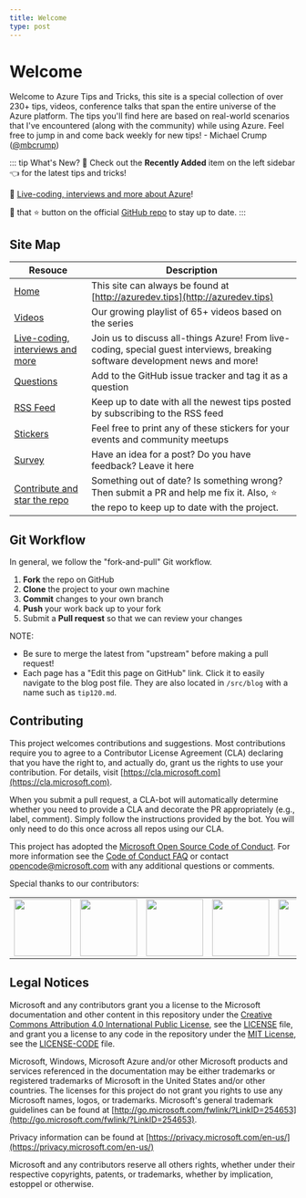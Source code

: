 ```yaml
---
title: Welcome
type: post
---
```


# Welcome

Welcome to Azure Tips and Tricks, this site is a special collection of over 230+ tips, videos, conference talks that span the entire universe of the Azure platform. The tips you'll find here are based on real-world scenarios that I've encountered (along with the community) while using Azure. Feel free to jump in and come back weekly for new tips! - Michael Crump ([@mbcrump](https://twitter.com/mbcrump))

::: tip What's New?
:calendar: Check out the **Recently Added** item on the left sidebar :point_left: for the latest tips and tricks!

:unicorn: [Live-coding, interviews and more about Azure](https://twitch.tv/mbcrump?WT.mc_id=azure-azuredevtips-micrum)!

:punch: that :star: button on the official [GitHub repo](https://github.com/Microsoft/AzureTipsAndTricks/) to stay up to date.
:::

## Site Map

| Resouce                                                                                                                 | Description                                                                                                                                |
| ----------------------------------------------------------------------------------------------------------------------- | ------------------------------------------------------------------------------------------------------------------------------------------ |
| [Home](http://azuredev.tips)                                                                                            | This site can always be found at [http://azuredev.tips](http://azuredev.tips)                                                              |
| [Videos](http://videos.azuredev.tips)                                                                                   | Our growing playlist of 65+ videos based on the series                                                                                     |
| [Live-coding, interviews and more](https://twitch.tv/mbcrump?WT.mc_id=azure-azuredevtips-micrum)                        | Join us to discuss all-things Azure! From live-coding, special guest interviews, breaking software development news and more!              |
| [Questions](https://github.com/Microsoft/AzureTipsAndTricks/issues/new?assignees=&labels=&template=questions.md&title=) | Add to the GitHub issue tracker and tag it as a question                                                                                   |
| [RSS Feed](https://microsoft.github.io/AzureTipsAndTricks/rss.xml)                                                      | Keep up to date with all the newest tips posted by subscribing to the RSS feed                                                             |
| [Stickers](http://stickers.azuredev.tips)                                                                               | Feel free to print any of these stickers for your events and community meetups                                                             |
| [Survey](http://survey.azuredev.tips)                                                                                   | Have an idea for a post? Do you have feedback? Leave it here                                                                               |
| [Contribute and star the repo](https://github.com/Microsoft/AzureTipsAndTricks/)                                        | Something out of date? Is something wrong? Then submit a PR and help me fix it. Also, :star: the repo to keep up to date with the project. |

## Git Workflow

In general, we follow the "fork-and-pull" Git workflow.

1.  **Fork** the repo on GitHub
2.  **Clone** the project to your own machine
3.  **Commit** changes to your own branch
4.  **Push** your work back up to your fork
5.  Submit a **Pull request** so that we can review your changes

NOTE:

- Be sure to merge the latest from "upstream" before making a pull request!
- Each page has a "Edit this page on GitHub" link. Click it to easily navigate to the blog post file. They are also located in `/src/blog` with a name such as `tip120.md`.

## Contributing

This project welcomes contributions and suggestions. Most contributions require you to agree to a
Contributor License Agreement (CLA) declaring that you have the right to, and actually do, grant us
the rights to use your contribution. For details, visit [https://cla.microsoft.com](https://cla.microsoft.com).

When you submit a pull request, a CLA-bot will automatically determine whether you need to provide
a CLA and decorate the PR appropriately (e.g., label, comment). Simply follow the instructions
provided by the bot. You will only need to do this once across all repos using our CLA.

This project has adopted the [Microsoft Open Source Code of Conduct](https://opensource.microsoft.com/codeofconduct/).
For more information see the [Code of Conduct FAQ](https://opensource.microsoft.com/codeofconduct/faq/) or
contact [opencode@microsoft.com](mailto:opencode@microsoft.com) with any additional questions or comments.

Special thanks to our contributors:

<table>
  <tr>
    <td align="center">
        <a href="https://github.com/mbcrump">
            <img src="https://avatars1.githubusercontent.com/u/534885?s=400&v=4" width="100px;" alt=""/><br />
            <!-- <sub>
                <b>Michael Crump</b>
            </sub> -->
        </a>
    </td>
    <td align="center">
        <a href="https://github.com/vaheminasyan2">
            <img src="https://avatars0.githubusercontent.com/u/32709965?s=400&v=4" width="100px;" alt=""/><br />
        </a>
    </td>
     <td align="center">
        <a href="https://github.com/theheatDK">
            <img src="https://avatars2.githubusercontent.com/u/17799567?s=400&v=4" width="100px;" alt=""/><br />
        </a>
    </td>
    <td align="center">
        <a href="https://github.com/vuder">
            <img src="https://avatars0.githubusercontent.com/u/1086665?s=400&v=4" width="100px;" alt=""/><br />
        </a>
    </td>
    <td align="center">
        <a href="https://github.com/uneedgo">
            <img src="https://avatars2.githubusercontent.com/u/59988192?s=400&v=4" width="100px;" alt=""/><br />
        </a>
    </td>
    <td align="center">
        <a href="https://github.com/tosokr">
            <img src="https://avatars0.githubusercontent.com/u/1630501?s=400&v=4" width="100px;" alt=""/><br />
        </a>
    </td>
    <td align="center">
        <a href="https://github.com/tomkerkhove">
            <img src="https://avatars2.githubusercontent.com/u/4345663?s=400&v=4" width="100px;" alt=""/><br />
        </a>
    </td>
    <td align="center">
        <a href="https://github.com/metin">
            <img src="https://avatars3.githubusercontent.com/u/28767?s=400&v=4" width="100px;" alt=""/><br />
        </a>
    </td>
    <td align="center">
        <a href="https://github.com/kyleburnsdev">
            <img src="https://avatars1.githubusercontent.com/u/31851557?s=400&v=4" width="100px;" alt=""/><br />
        </a>
    </td>
    <td align="center">
        <a href="https://github.com/helderpinto">
            <img src="https://avatars0.githubusercontent.com/u/10661605?s=400&v=4" width="100px;" alt=""/><br />
        </a>
    </td>
    <td align="center">
        <a href="https://github.com/TimSmith714">
            <img src="https://avatars3.githubusercontent.com/u/2846298?s=400&v=4" width="100px;" alt=""/><br />
        </a>
    </td>
    <td align="center">
        <a href="https://github.com/Jeff-Jerousek">
            <img src="https://avatars3.githubusercontent.com/u/1041099?s=400&v=4" width="100px;" alt=""/><br />
        </a>
    </td>
    <td align="center">
        <a href="https://github.com/BeigeBadger">
            <img src="https://avatars0.githubusercontent.com/u/8124536?s=400&v=4" width="100px;" alt=""/><br />
        </a>
    </td>
    <td align="center">
        <a href="https://github.com/AzureMentor">
            <img src="https://avatars3.githubusercontent.com/u/30055505?s=400&v=4" width="100px;" alt=""/><br />
        </a>
    </td>

  </tr>
</table>

## Legal Notices

Microsoft and any contributors grant you a license to the Microsoft documentation and other content
in this repository under the [Creative Commons Attribution 4.0 International Public License](https://creativecommons.org/licenses/by/4.0/legalcode),
see the [LICENSE](https://github.com/Microsoft/AzureTipsAndTricks/blob/master/LICENSE.txt) file, and grant you a license to any code in the repository under the [MIT License](https://opensource.org/licenses/MIT), see the
[LICENSE-CODE](https://github.com/Microsoft/AzureTipsAndTricks/blob/master/LICENSE-CODE.txt) file.

Microsoft, Windows, Microsoft Azure and/or other Microsoft products and services referenced in the documentation
may be either trademarks or registered trademarks of Microsoft in the United States and/or other countries.
The licenses for this project do not grant you rights to use any Microsoft names, logos, or trademarks.
Microsoft's general trademark guidelines can be found at [http://go.microsoft.com/fwlink/?LinkID=254653](http://go.microsoft.com/fwlink/?LinkID=254653).

Privacy information can be found at [https://privacy.microsoft.com/en-us/](https://privacy.microsoft.com/en-us/)

Microsoft and any contributors reserve all others rights, whether under their respective copyrights, patents,
or trademarks, whether by implication, estoppel or otherwise.
